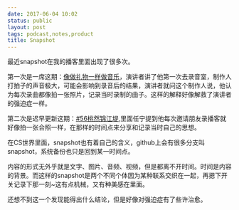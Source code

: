 ```yaml
---
date: 2017-06-04 10:02
status: public
layout: post
tags: podcast,notes,product
title: Snapshot
---
```


最近snapshot在我的播客里面出现了很多次。

第一次是一席这期：[像做礼物一样做音乐](http://yixi.tv/album/150)，演讲者讲了他第一次去录音室，制作人打拍子的声音极大，可能会影响到录音后的结果，演讲者就问这个制作人说，他认为每次录曲都像拍一张照片，记录当时录制的曲子。这样的解释好像解救了演讲者的强迫症一样。

第二次是迟早更新这期：[#56桃然锦江堤](http://www.weareones.com/2),里面任宁提到他每次邀请朋友录播客就好像拍一张合照一样，在那样的时间点来分享和记录当时自己的思想。

在CS世界里面，snapshot也有着自己的含义，github上会有很多分支叫snapshot，系统备份也只是回到某一时间点。

内容的形式无外乎就是文字、图片、音频、视频，但是都离不开时间。时间是内容的背景。而这样的snapshot是两个不同个体因为某种联系交织在一起，再摁下开关记录下那一刻~这有点机械，又有种美感在里面。

还想不到这一个发现能得出什么结论，但是好像对强迫症有了些许治愈。